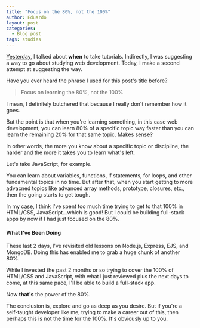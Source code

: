 ```yaml
---
title: "Focus on the 80%, not the 100%"
author: Eduardo
layout: post
categories:
  - Blog post
tags: studies
---
```


[Yesterday]({{site.url}}/when-to-take-tutorials), I talked about **when** to take tutorials. Indirectly, I was suggesting a way to go about studying web development. Today, I make a second attempt at suggesting the way.

Have you ever heard the phrase I used for this post's title before?

> Focus on learning the 80%, not the 100%

I mean, I definitely butchered that because I really don't remember how it goes.

But the point is that when you're learning something, in this case web development, you can learn 80% of a specific topic way faster than you can learn the remaining 20% for that same topic. Makes sense?

In other words, the more you know about a specific topic or discipline, the harder and the more it takes you to learn what's left.

Let's take JavaScript, for example.

You can learn about variables, functions, if statements, for loops, and other fundamental topics in no time. But after that, when you start getting to more advacned topics like advanced array methods, prototype, closures, etc., then the going starts to get tough.

In my case, I think I've spent too much time trying to get to that 100% in HTML/CSS, JavaScript...which is good! But I could be building full-stack apps by now if I had just focused on the 80%.

#### What I've Been Doing

These last 2 days, I've revisited old lessons on Node.js, Express, EJS, and MongoDB. Doing this has enabled me to grab a huge chunk of another 80%.

While I invested the past 2 months or so trying to cover the 100% of HTML/CSS and JavaScript, with what I just reviewed plus the next days to come, at this same pace, I'll be able to build a full-stack app.

Now **that's** the power of the 80%.

The conclusion is, explore and go as deep as you desire. But if you're a self-taught developer like me, trying to make a career out of this, then perhaps this is not the time for the 100%. It's obviously up to you.
